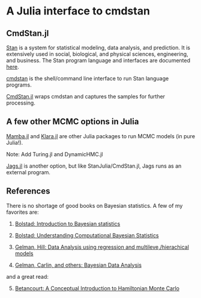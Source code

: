 # A Julia interface to cmdstan

## CmdStan.jl

[Stan](https://github.com/stan-dev/stan) is a system for statistical modeling, data analysis, and prediction. It is extensively used in social, biological, and physical sciences, engineering, and business. The Stan program language and interfaces are documented [here](http://mc-stan.org/documentation/).

[cmdstan](http://mc-stan.org/interfaces/cmdstan.html) is the shell/command line interface to run Stan language programs. 

[CmdStan.jl](https://github.com/StanJulia/CmdStan.jl) wraps cmdstan and captures the samples for further processing.

## A few other MCMC options in Julia

[Mamba.jl](http://mambajl.readthedocs.io/en/latest/) and [Klara.jl](http://klarajl.readthedocs.io/en/latest/) are other Julia packages to run MCMC models (in pure Julia!).

Note: Add Turing.jl and  DynamicHMC.jl

[Jags.jl](https://github.com/goedman/Jags.jl) is another option, but like StanJulia/CmdStan.jl, Jags runs as an external program.

## References

There is no shortage of good books on Bayesian statistics. A few of my favorites are:

1. [Bolstad: Introduction to Bayesian statistics](http://www.wiley.com/WileyCDA/WileyTitle/productCd-1118593227.html)

2. [Bolstad: Understanding Computational Bayesian Statistics](http://www.wiley.com/WileyCDA/WileyTitle/productCd-0470046090.html)

3. [Gelman, Hill: Data Analysis using regression and multileve,/hierachical models](http://www.stat.columbia.edu/~gelman/arm/)

4. [Gelman, Carlin, and others: Bayesian Data Analysis](http://www.stat.columbia.edu/~gelman/book/)

and a great read:

5. [Betancourt: A Conceptual Introduction to Hamiltonian Monte Carlo](https://arxiv.org/abs/1701.02434)




